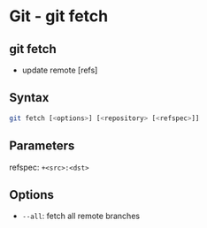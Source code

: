# Git - git fetch

## git fetch

- update remote [refs]

## Syntax

```sh
git fetch [<options>] [<repository> [<refspec>]]
```

## Parameters

refspec: `+<src>:<dst>`


## Options

- `--all`: fetch all remote branches

